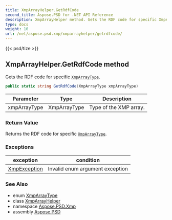 ```yaml
---
title: XmpArrayHelper.GetRdfCode
second_title: Aspose.PSD for .NET API Reference
description: XmpArrayHelper method. Gets the RDF code for specific XmpArrayType
type: docs
weight: 10
url: /net/aspose.psd.xmp/xmparrayhelper/getrdfcode/
---
```

{{< psd/tize >}}
## XmpArrayHelper.GetRdfCode method

Gets the RDF code for specific [`XmpArrayType`](../../xmparraytype/).

```csharp
public static string GetRdfCode(XmpArrayType xmpArrayType)
```

| Parameter | Type | Description |
| --- | --- | --- |
| xmpArrayType | XmpArrayType | Type of the XMP array. |

### Return Value

Returns the RDF code for specific [`XmpArrayType`](../../xmparraytype/).

### Exceptions

| exception | condition |
| --- | --- |
| [XmpException](../../../aspose.psd.coreexceptions/xmpexception/) | Invalid enum argument exception |

### See Also

* enum [XmpArrayType](../../xmparraytype/)
* class [XmpArrayHelper](../)
* namespace [Aspose.PSD.Xmp](../../xmparrayhelper/)
* assembly [Aspose.PSD](../../../)


